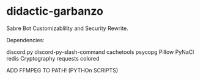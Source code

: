 # didactic-garbanzo
Sabre Bot Customizablility and Security Rewrite.


Dependencies:

discord.py
discord-py-slash-command
cachetools
psycopg
Pillow
PyNaCl
redis
Cryptography
requests
colored

ADD FFMPEG TO PATH! (PYTHOn SCRIPTS)